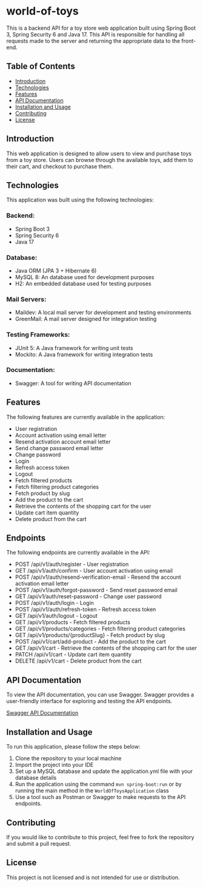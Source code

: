 # world-of-toys

This is a backend API for a toy store web application built using Spring Boot 3, Spring Security 6 and Java 17. This API is responsible for handling all requests made to the server and returning the appropriate data to the front-end.

## Table of Contents

- [Introduction](#introduction)
- [Technologies](#technologies)
- [Features](#features)
- [API Documentation](#api-documentation)
- [Installation and Usage](#installation-and-usage)
- [Contributing](#contributing)
- [License](#license)

## Introduction

This web application is designed to allow users to view and purchase toys from a toy store. Users can browse through the available toys, add them to their cart, and checkout to purchase them.

## Technologies

This application was built using the following technologies:

### Backend:
- Spring Boot 3
- Spring Security 6
- Java 17

### Database:
- Java ORM (JPA 3 + Hibernate 6)
- MySQL 8: An database used for development purposes
- H2: An embedded database used for testing purposes

### Mail Servers:
- Maildev: A local mail server for development and testing environments
- GreenMail: A mail server designed for integration testing

### Testing Frameworks:
- JUnit 5: A Java framework for writing unit tests
- Mockito: A Java framework for writing integration tests

### Documentation:
- Swagger: A tool for writing API documentation

## Features

The following features are currently available in the application:
- User registration 
- Account activation using email letter
- Resend activation account email letter
- Send change password email letter
- Change password 
- Login 
- Refresh access token
- Logout
- Fetch filtered products
- Fetch filtering product categories
- Fetch product by slug
- Add the product to the cart
- Retrieve the contents of the shopping cart for the user
- Update cart item quantity
- Delete product from the cart

## Endpoints
The following endpoints are currently available in the API:
- POST /api/v1/auth/register - User registration
- GET /api/v1/auth/confirm - User account activation using email
- POST /api/v1/auth/resend-verification-email - Resend the account activation email letter 
- POST /api/v1/auth/forgot-password - Send reset password email
- GET /api/v1/auth/reset-password - Change user password
- POST /api/v1/auth/login - Login
- POST /api/v1/auth/refresh-token - Refresh access token
- GET /api/v1/auth/logout - Logout
- GET /api/v1/products - Fetch filtered products
- GET /api/v1/products/categories - Fetch filtering product categories
- GET /api/v1/products/{productSlug} - Fetch product by slug
- POST /api/v1/cart/add-product - Add the product to the cart
- GET /api/v1/cart - Retrieve the contents of the shopping cart for the user
- PATCH /api/v1/cart - Update cart item quantity
- DELETE /api/v1/cart - Delete product from the cart

## API Documentation

To view the API documentation, you can use Swagger. Swagger provides a user-friendly interface for exploring and testing the API endpoints.

[Swagger API Documentation](http://localhost:8080/swagger-ui/index.html)

## Installation and Usage

To run this application, please follow the steps below:

1. Clone the repository to your local machine
2. Import the project into your IDE
3. Set up a MySQL database and update the application.yml file with your database details
4. Run the application using the command `mvn spring-boot:run` or by running the main method in the `WorldOfToysApplication` class
5.  Use a tool such as Postman or Swagger to make requests to the API endpoints.

## Contributing

If you would like to contribute to this project, feel free to fork the repository and submit a pull request.

## License

This project is not licensed and is not intended for use or distribution.